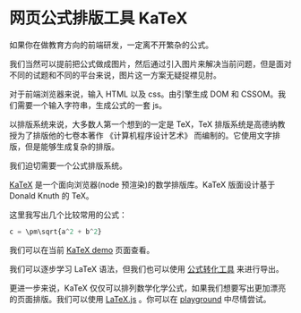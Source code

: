 # 网页公式排版工具 KaTeX

如果你在做教育方向的前端研发，一定离不开繁杂的公式。

我们当然可以提前把公式做成图片，然后通过引入图片来解决当前问题，但是面对不同的试题和不同的平台来说，图片这一方案无疑捉襟见肘。

对于前端浏览器来说，输入 HTML 以及 css。由引擎生成 DOM 和 CSSOM。我们需要一个输入字符串，生成公式的一套 js。

以排版系统来说，大多数人第一个想到的一定是 TeX，TeX 排版系统是高德纳教授为了排版他的七卷本著作 《计算机程序设计艺术》 而编制的。它使用文字排版，但是能够生成复杂的排版。

我们迫切需要一个公式排版系统。

[KaTeX](https://github.com/KaTeX/KaTeX) 是一个面向浏览器(node 预渲染)的数学排版库。KaTeX 版面设计基于 Donald Knuth 的 TeX。


这里我写出几个比较常用的公式：

```js
c = \pm\sqrt{a^2 + b^2}
```

我们可以在当前 [KaTeX demo](https://wsafight.github.io/business-util/KaTeX.html) 页面查看。

我们可以逐步学习 LaTeX 语法，但我们也可以使用 [公式转化工具](https://demo.wiris.com/mathtype/en/developers.php) 来进行导出。

更进一步来说，KaTeX 仅仅可以排列数学化学公式，如果我们想要写出更加漂亮的页面排版。我们可以使用 [LaTeX.js](https://github.com/michael-brade/LaTeX.js) 。你可以在 [playground](https://latex.js.org/playground.html) 中尽情尝试。
